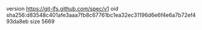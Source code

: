 version https://git-lfs.github.com/spec/v1
oid sha256:d83548c401afe3aaa7fb8c67761bc1ea32ec31196d6e6f4e6a7b72ef493da8eb
size 5669
